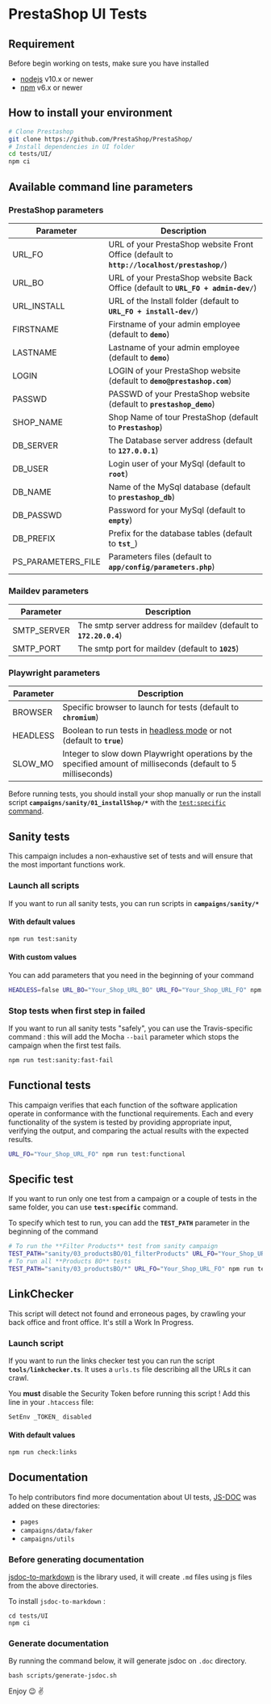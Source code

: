 # PrestaShop UI Tests

## Requirement

Before begin working on tests, make sure you have installed

* [nodejs](https://nodejs.org/) v10.x or newer
* [npm](https://www.npmjs.com/) v6.x or newer

## How to install your environment

```bash
# Clone Prestashop
git clone https://github.com/PrestaShop/PrestaShop/
# Install dependencies in UI folder
cd tests/UI/
npm ci
```

## Available command line parameters

### PrestaShop parameters

| Parameter           | Description                                                                                 |
|---------------------|---------------------------------------------------------------------------------------------|
| URL_FO              | URL of your PrestaShop website Front Office (default to **`http://localhost/prestashop/`**) |
| URL_BO              | URL of your PrestaShop website Back Office (default to **`URL_FO + admin-dev/`**)           |
| URL_INSTALL         | URL of the Install folder (default to **`URL_FO + install-dev/`**)                          |
| FIRSTNAME           | Firstname of your admin employee (default to **`demo`**)                                    |
| LASTNAME            | Lastname of your admin employee (default to **`demo`**)                                     |
| LOGIN               | LOGIN of your PrestaShop website (default to **`demo@prestashop.com`**)                     |
| PASSWD              | PASSWD of your PrestaShop website (default to **`prestashop_demo`**)                        |
| SHOP_NAME           | Shop Name of tour PrestaShop (default to **`Prestashop`**)                                  |
| DB_SERVER           | The Database server address (default to **`127.0.0.1`**)                                    |
| DB_USER             | Login user of your MySql (default to **`root`**)                                            |
| DB_NAME             | Name of the MySql database (default to **`prestashop_db`**)                                 |
| DB_PASSWD           | Password for your MySql (default to **`empty`**)                                            |
| DB_PREFIX           | Prefix for the database tables (default to **`tst_`**)                                      |
| PS_PARAMETERS_FILE  | Parameters files (default to **`app/config/parameters.php`**)                               |

### Maildev parameters

| Parameter           | Description                                                       |
|---------------------|-------------------------------------------------------------------|
| SMTP_SERVER         | The smtp server address for maildev (default to **`172.20.0.4`**) |
| SMTP_PORT           | The smtp port for maildev (default to **`1025`**)                 |

### Playwright parameters

| Parameter           | Description                                                                                                             |
|---------------------|-------------------------------------------------------------------------------------------------------------------------|
| BROWSER             | Specific browser to launch for tests (default to **`chromium`**)                                                        |
| HEADLESS            | Boolean to run tests in [headless mode](https://en.wikipedia.org/wiki/Headless_software) or not (default to **`true`**) |
| SLOW_MO             | Integer to slow down Playwright operations by the specified amount of milliseconds (default to 5 milliseconds)          |

Before running tests, you should install your shop manually or run the install script **`campaigns/sanity/01_installShop/*`** with the [`test:specific` command](README.md#specific-test).

## Sanity tests

This campaign includes a non-exhaustive set of tests and will ensure that the most important functions work.

### Launch all scripts
If you want to run all sanity tests, you can run scripts in **`campaigns/sanity/*`**

#### With default values

```bash
npm run test:sanity
```

#### With custom values
You can add parameters that you need in the beginning of your command
```bash
HEADLESS=false URL_BO="Your_Shop_URL_BO" URL_FO="Your_Shop_URL_FO" npm run test:sanity
```

### Stop tests when first step in failed
If you want to run all sanity tests "safely", you can use the Travis-specific command : this will add the Mocha `--bail` parameter which stops the campaign when the first test fails.

```bash
npm run test:sanity:fast-fail
```

## Functional tests
This campaign verifies that each function of the software application operate in conformance with the functional requirements.
Each and every functionality of the system is tested by providing appropriate input, verifying the output, and comparing the actual results with the expected results.

```bash
URL_FO="Your_Shop_URL_FO" npm run test:functional
```

## Specific test
If you want to run only one test from a campaign or a couple of tests in the same folder, you can use **`test:specific`** command.

To specify which test to run, you can add the **`TEST_PATH`** parameter in the beginning of the command

```bash
# To run the **Filter Products** test from sanity campaign
TEST_PATH="sanity/03_productsBO/01_filterProducts" URL_FO="Your_Shop_URL_FO" npm run test:specific
# To run all **Products BO** tests
TEST_PATH="sanity/03_productsBO/*" URL_FO="Your_Shop_URL_FO" npm run test:specific
```

## LinkChecker
This script will detect not found and erroneous pages, by crawling your back office and front office. It's still a Work In Progress.

### Launch script
If you want to run the links checker test you can run the script **`tools/linkchecker.ts`**.
It uses a `urls.ts` file describing all the URLs it can crawl.

You **must** disable the Security Token before running this script ! Add this line in your `.htaccess` file:

```bash
SetEnv _TOKEN_ disabled
```

#### With default values

```bash
npm run check:links
```

## Documentation

To help contributors find more documentation about UI tests, [JS-DOC](https://jsdoc.app/) was added on these directories:

- `pages`
- `campaigns/data/faker`
- `campaigns/utils`

### Before generating documentation

[jsdoc-to-markdown](https://github.com/jsdoc2md/jsdoc-to-markdown) is the library used, it will create `.md` files using js files from the above directories.

To install `jsdoc-to-markdown` :
```shell
cd tests/UI
npm ci
```

### Generate documentation

By running the command below, it will generate jsdoc on `.doc` directory.

```shell
bash scripts/generate-jsdoc.sh
```

Enjoy :wink: :v:
